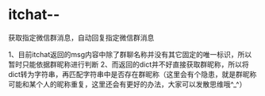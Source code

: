 # itchat--
获取指定微信群消息，自动回复指定微信群消息

1、目前itchat返回的msg内容中除了群聊名称并没有其它固定的唯一标识，所以暂时只能依据群昵称进行判断
2、而返回的dict并不好直接获取群昵称，所以将dict转为字符串，再匹配字符串中是否存在群昵称（这里会有个隐患，就是群昵称可能和某个人的昵称重复，这里还会有更好的办法，大家可以发散思维哦^_^）
